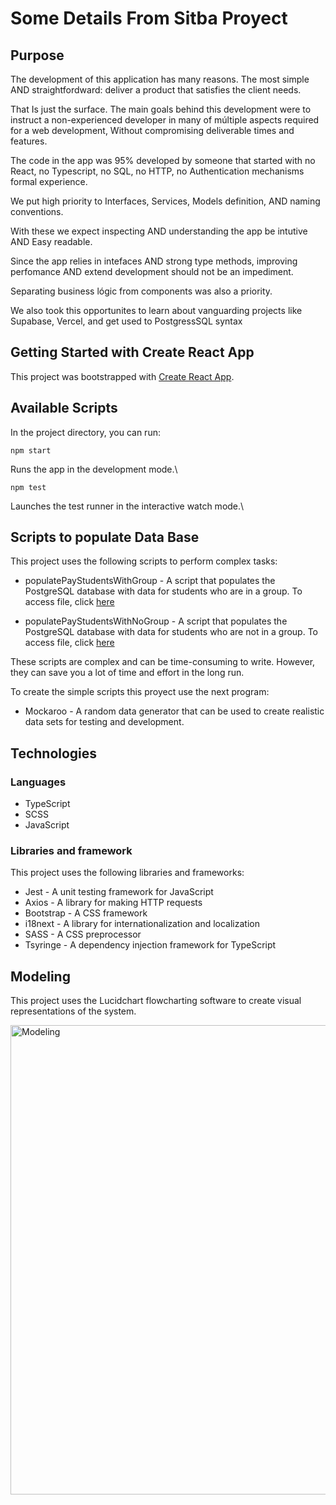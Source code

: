 # Some Details From Sitba Proyect

## Purpose

The development of this application has many reasons.
The most simple AND straightfordward: deliver a product that satisfies the client needs.

That Is just the surface.
The main goals behind this development were to instruct a non-experienced developer in many of múltiple aspects required for a web development, Without compromising deliverable times and features.

The code in the app was 95% developed by someone that started with no React, no Typescript, no SQL, no HTTP, no Authentication mechanisms formal experience.

We put high priority to Interfaces, Services, Models definition, AND naming conventions.

With these we expect inspecting AND understanding the app be intutive AND Easy readable.

Since the app relies in intefaces AND strong type methods, improving perfomance AND extend development should not be an impediment.

Separating business lógic from components was also a priority.

We also took this opportunites to learn about vanguarding projects like Supabase, Vercel, and get used to PostgressSQL syntax

## Getting Started with Create React App

This project was bootstrapped with [Create React App](https://github.com/facebook/create-react-app).

## Available Scripts

In the project directory, you can run:

 `npm start`

Runs the app in the development mode.\

 `npm test`

Launches the test runner in the interactive watch mode.\

## Scripts to populate Data Base

   This project uses the following scripts to perform complex tasks:

- populatePayStudentsWithGroup - A script that populates the PostgreSQL database with data for students who are in a group.
  To access file, click [here](https://github.com/sitba-ct/institute-app/blob/main/script/populatePayStudentsWithGroup.sql)

- populatePayStudentsWithNoGroup - A script that populates the PostgreSQL database with data for students who are not in a group.
  To access file, click [here](https://github.com/sitba-ct/institute-app/blob/main/script/populatePayStudentsWithNoGroup.sql)

These scripts are complex and can be time-consuming to write. However, they can save you a lot of time and effort in the long run.

   To create the simple scripts this proyect use the next program:

- Mockaroo - A random data generator that can be used to create realistic data sets for testing and development.

## Technologies

### Languages

- TypeScript
- SCSS
- JavaScript

### Libraries and framework

   This project uses the following libraries and frameworks:

- Jest - A unit testing framework for JavaScript
- Axios - A library for making HTTP requests
- Bootstrap - A CSS framework
- i18next - A library for internationalization and localization
- SASS - A CSS preprocessor
- Tsyringe - A dependency injection framework for TypeScript

## Modeling

This project uses the Lucidchart flowcharting software to create visual representations of the system.

<img width="751" alt="Modeling" src="https://github.com/sitba-ct/institute-app/assets/99862776/6b5779ed-e829-4ff1-9249-d9a41437499f">

